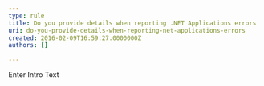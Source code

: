 ```yaml
---
type: rule
title: Do you provide details when reporting .NET Applications errors
uri: do-you-provide-details-when-reporting-net-applications-errors
created: 2016-02-09T16:59:27.0000000Z
authors: []

---
```




<span class='intro'> Enter Intro Text </span>




